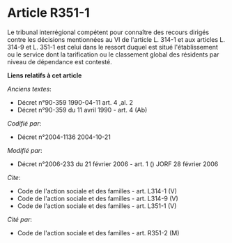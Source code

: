 # Article R351-1

Le tribunal interrégional compétent pour connaître des recours dirigés contre les décisions mentionnées au VI de l'article L.
314-1 et aux articles L. 314-9 et L. 351-1 est celui dans le ressort duquel est situé l'établissement ou le service dont la
tarification ou le classement global des résidents par niveau de dépendance est contesté.

**Liens relatifs à cet article**

_Anciens textes_:

  - Décret n°90-359 1990-04-11 art. 4 ,al. 2
  - Décret n°90-359 du 11 avril 1990 - art. 4 (Ab)

_Codifié par_:

  - Décret n°2004-1136 2004-10-21

_Modifié par_:

  - Décret n°2006-233 du 21 février 2006 - art. 1 () JORF 28 février 2006

_Cite_:

  - Code de l'action sociale et des familles - art. L314-1 (V)
  - Code de l'action sociale et des familles - art. L314-9 (V)
  - Code de l'action sociale et des familles - art. L351-1 (V)

_Cité par_:

  - Code de l'action sociale et des familles - art. R351-2 (M)
